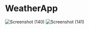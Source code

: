 # WeatherApp

![Screenshot (140)](https://user-images.githubusercontent.com/116836217/231005049-44987d50-9550-4605-be9e-912447da9631.png)
![Screenshot (141)](https://user-images.githubusercontent.com/116836217/231005103-d5376a1c-0fd9-4416-97ac-67e7a7aeeaa4.png)
